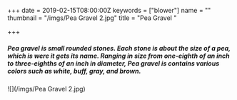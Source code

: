 +++
date = 2019-02-15T08:00:00Z
keywords = ["blower"]
name = ""
thumbnail = "/imgs/Pea Gravel 2.jpg"
title = "Pea Gravel "

+++
##### **Pea gravel** is small rounded stones. Each stone is about the size of a pea, which is were it gets its name. Ranging in size from one-eighth of an inch to three-eighths of an inch in diameter, Pea gravel is contains various colors such as white, buff, gray, and brown.

![](/imgs/Pea Gravel 2.jpg)